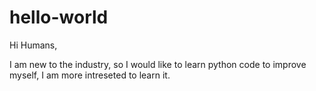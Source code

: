 # hello-world
Hi Humans,

I am new to the industry, so I would like to learn python code to improve myself, I am more intreseted to learn it.
